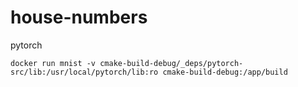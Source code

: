 # house-numbers
pytorch

```shell
docker run mnist -v cmake-build-debug/_deps/pytorch-src/lib:/usr/local/pytorch/lib:ro cmake-build-debug:/app/build
```